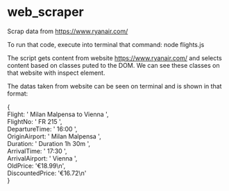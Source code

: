 # web_scraper
Scrap data from https://www.ryanair.com/

To run that code, execute into terminal that command:
node flights.js

The script gets content from website https://www.ryanair.com/ 
and selects content based on classes puted to the DOM. 
We can see these classes on that website with inspect element.

The datas taken from website can be seen on terminal and is shown in that format:

{\
  Flight: ' Milan Malpensa to Vienna  ',\
  FlightNo: ' FR 215 ',\
  DepartureTime: ' 16:00 ',\
  OriginAirport: ' Milan Malpensa ',\
  Duration: ' Duration 1h 30m ',\
  ArrivalTime: ' 17:30 ',\
  ArrivalAirport: ' Vienna ',\
  OldPrice: '€18.99\n',\
  DiscountedPrice: '€16.72\n'\
}
